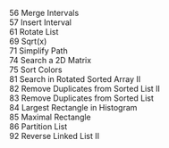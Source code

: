 56 Merge Intervals  
57 Insert Interval  
61 Rotate List  
69 Sqrt(x)  
71 Simplify Path  
74 Search a 2D Matrix  
75 Sort Colors  
81 Search in Rotated Sorted Array II  
82 Remove Duplicates from Sorted List II  
83 Remove Duplicates from Sorted List  
84 Largest Rectangle in Histogram  
85 Maximal Rectangle  
86 Partition List  
92 Reverse Linked List II  